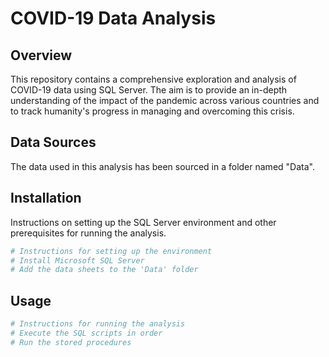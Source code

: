 # COVID-19 Data Analysis

## Overview
This repository contains a comprehensive exploration and analysis of COVID-19 data using SQL Server. The aim is to provide an in-depth understanding of the impact of the pandemic across various countries and to track humanity's progress in managing and overcoming this crisis.

## Data Sources
The data used in this analysis has been sourced in a folder named "Data".

## Installation
Instructions on setting up the SQL Server environment and other prerequisites for running the analysis.

```bash
# Instructions for setting up the environment
# Install Microsoft SQL Server
# Add the data sheets to the 'Data' folder
```
## Usage
```bash
# Instructions for running the analysis
# Execute the SQL scripts in order
# Run the stored procedures
